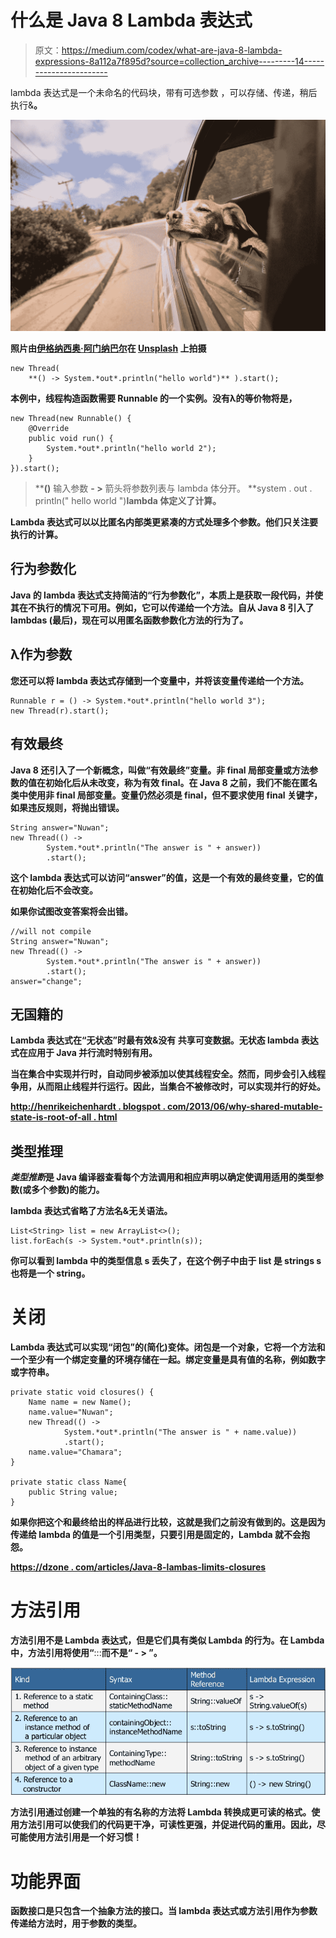 # 什么是 Java 8 Lambda 表达式

> 原文：<https://medium.com/codex/what-are-java-8-lambda-expressions-8a112a7f895d?source=collection_archive---------14----------------------->

lambda 表达式是一个未命名的代码块，带有可选参数
，可以存储、传递，稍后执行&**。**

**![](img/cdb4e75d4ad63d12b60e62e564bcf590.png)**

**照片由[伊格纳西奥·阿门纳巴尔](https://unsplash.com/@amenabarladrondeguevara?utm_source=medium&utm_medium=referral)在 [Unsplash](https://unsplash.com?utm_source=medium&utm_medium=referral) 上拍摄**

```
new Thread( 
    **() -> System.*out*.println("hello world")** ).start();
```

**本例中，线程构造函数需要 Runnable 的一个实例。没有λ的等价物将是，**

```
new Thread(new Runnable() {
    @Override
    public void run() {
        System.*out*.println("hello world 2");
    }
}).start();
```

> ****()** 输入参数
> **- >** 箭头将参数列表与 lambda 体分开。
> **system . out . println(" hello world ")**lambda 体定义了计算。**

**Lambda 表达式可以以比匿名内部类更紧凑的方式处理多个参数。他们只关注要执行的计算。**

## **行为参数化**

**Java 的 lambda 表达式支持简洁的“行为参数化”，本质上是获取一段代码，并使其在不执行的情况下可用。例如，它可以传递给一个方法。**自从 Java 8 引入了 lambdas** (最后)，现在可以用匿名函数参数化方法的行为了。**

## **λ作为参数**

**您还可以将 lambda 表达式存储到一个变量中，并将该变量传递给一个方法。**

```
Runnable r = () -> System.*out*.println("hello world 3");
new Thread(r).start();
```

## **有效最终**

**Java 8 还引入了一个新概念，叫做“有效最终”变量。非 final 局部变量或方法参数的值在初始化后从未改变，称为有效 final。在 Java 8 之前，我们不能在匿名类中使用非 final 局部变量。变量仍然必须是 final，但不要求使用 final 关键字，如果违反规则，将抛出错误。**

```
String answer="Nuwan";
new Thread(() ->
        System.*out*.println("The answer is " + answer))
        .start();
```

**这个 lambda 表达式可以访问“answer”的值，这是一个有效的最终变量，它的值在初始化后不会改变。**

**如果你试图改变答案将会出错。**

```
//will not compile
String answer="Nuwan";
new Thread(() ->
        System.*out*.println("The answer is " + answer))
        .start();
answer="change";
```

## **无国籍的**

**Lambda 表达式在“无状态”时最有效&没有
共享可变数据。无状态 lambda 表达式在应用于 Java 并行流时特别有用。**

**当在集合中实现并行时，自动同步被添加以使其线程安全。然而，同步会引入线程争用，从而阻止线程并行运行。因此，当集合不被修改时，可以实现并行的好处。**

**[http://henrikeichenhardt . blogspot . com/2013/06/why-shared-mutable-state-is-root-of-all . html](http://henrikeichenhardt.blogspot.com/2013/06/why-shared-mutable-state-is-root-of-all.html)**

## **类型推理**

***类型推断*是 Java 编译器查看每个方法调用和相应声明以确定使调用适用的类型参数(或多个参数)的能力。**

**lambda 表达式省略了方法名&无关语法。**

```
List<String> list = new ArrayList<>();
list.forEach(s -> System.*out*.println(s));
```

**你可以看到 lambda 中的类型信息 **s** 丢失了，在这个例子中由于 list 是 strings s 也将是一个 string。**

# **关闭**

**Lambda 表达式可以实现“闭包”的(简化)变体。闭包是一个对象，它将一个方法和一个至少有一个绑定变量的环境存储在一起。绑定变量是具有值的名称，例如数字或字符串。**

```
private static void closures() {
    Name name = new Name();
    name.value="Nuwan";
    new Thread(() ->
            System.*out*.println("The answer is " + name.value))
            .start();
    name.value="Chamara";
}

private static class Name{
    public String value;
}
```

**如果你把这个和最终给出的样品进行比较，这就是我们之前没有做到的。这是因为传递给 lambda 的值是一个引用类型，只要引用是固定的，Lambda 就不会抱怨。**

**[https://dzone . com/articles/Java-8-lambas-limits-closures](https://dzone.com/articles/java-8-lambas-limitations-closures)**

# **方法引用**

**方法引用不是 Lambda 表达式，但是它们具有类似 Lambda 的行为。在 Lambda 中，方法引用将使用“**:::**而不是“ **- >** ”。**

**![](img/f2f176a5a2d98836305ab31b99cd8168.png)**

**方法引用通过创建一个单独的有名称的方法将 Lambda 转换成更可读的格式。使用方法引用可以使我们的代码更干净，可读性更强，并促进代码的重用。因此，尽可能使用方法引用是一个好习惯！**

# **功能界面**

**函数接口是只包含一个抽象方法的接口。当 lambda 表达式或方法引用作为参数传递给方法时，用于参数的类型。**